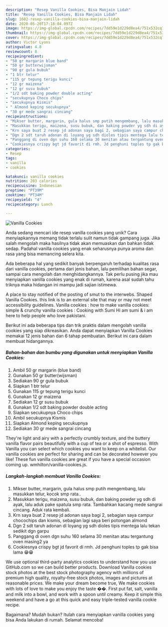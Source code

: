 ```yaml
---
description: "Resep Vanilla Cookies, Bisa Manjain Lidah"
title: "Resep Vanilla Cookies, Bisa Manjain Lidah"
slug: 1602-resep-vanilla-cookies-bisa-manjain-lidah
date: 2020-05-20T17:18:04.097Z
image: https://img-global.cpcdn.com/recipes/7dd59e1d229d8ea4/751x532cq70/vanilla-cookies-foto-resep-utama.jpg
thumbnail: https://img-global.cpcdn.com/recipes/7dd59e1d229d8ea4/751x532cq70/vanilla-cookies-foto-resep-utama.jpg
cover: https://img-global.cpcdn.com/recipes/7dd59e1d229d8ea4/751x532cq70/vanilla-cookies-foto-resep-utama.jpg
author: Victor Lyons
ratingvalue: 4.8
reviewcount: 8
recipeingredient:
- "50 gr margarin blue band"
- "50 gr butterwijsman"
- "90 gr gula bubuk"
- "1 btr telur"
- "115 gr tepung terigu kunci"
- "12 gr maizena"
- "12 gr susu bubuk"
- "1/2 sdt baking powder double acting"
- "secukupnya Choco chips"
- "secukupnya Kismis"
- " Almond keping secukupnya"
- "30 gr mede sangrai cincang"
recipeinstructions:
- "Mikser butter, margarin, gula halus smp putih mengembang, lalu masukkan telur, kocok smp rata.."
- "Masukkan terigu, maizena, susu bubuk, dan baking powder yg sdh di ayak, lalu aduk pake spatula smp rata. Tambahkan kacang mede sangrai cincang. Aduk rata kembali."
- "Krn saya buat 2 resep jd adonan saya bagi 2, sebagian saya campur chocochips dan kismis, sebagian lagi saya beri potongan almond"
- "Dgn 2 sdt taruh adonan di loyang yg sdh dioles tipis mentega lalu tekan sedikit dgn garpu"
- "Panggang di oven dgn suhu 160 selama 30 menitan atau tergantung oven masing2 ya"
- "Cookiesnya crispy bgt jd favorit di rmh. Jd penghuni toples tp gak bisa lama 😁😁"
categories:
- Resep
tags:
- vanilla
- cookies

katakunci: vanilla cookies 
nutrition: 203 calories
recipecuisine: Indonesian
preptime: "PT39M"
cooktime: "PT34M"
recipeyield: "4"
recipecategory: Lunch

---
```



![Vanilla Cookies](https://img-global.cpcdn.com/recipes/7dd59e1d229d8ea4/751x532cq70/vanilla-cookies-foto-resep-utama.jpg)

Anda sedang mencari ide resep vanilla cookies yang unik? Cara menyiapkannya memang tidak terlalu sulit namun tidak gampang juga. Jika salah mengolah maka hasilnya tidak akan memuaskan dan bahkan tidak sedap. Padahal vanilla cookies yang enak seharusnya punya aroma dan rasa yang bisa memancing selera kita.

Ada beberapa hal yang sedikit banyak berpengaruh terhadap kualitas rasa dari vanilla cookies, pertama dari jenis bahan, lalu pemilihan bahan segar, sampai cara mengolah dan menghidangkannya. Tak perlu pusing jika mau menyiapkan vanilla cookies yang enak di rumah, karena asal sudah tahu triknya maka hidangan ini mampu jadi sajian istimewa.

A place to stay notified of the posting of smut to the interwebs. Shaped Vanilla Cookies. this link is to an external site that may or may not meet accessibility guidelines. Vanilla cookies : how to make vanilla cookies: simple &amp; crunchy vanilla cookies : Cooking with Sumi Hi am sumi &amp; i am here to help people who love pakistani.


Berikut ini ada beberapa tips dan trik praktis dalam mengolah vanilla cookies yang siap dikreasikan. Anda dapat menyiapkan Vanilla Cookies memakai 12 jenis bahan dan 6 tahap pembuatan. Berikut ini cara dalam membuat hidangannya.

<!--inarticleads1-->

##### Bahan-bahan dan bumbu yang digunakan untuk menyiapkan Vanilla Cookies:

1. Ambil 50 gr margarin (blue band)
1. Gunakan 50 gr butter(wijsman)
1. Sediakan 90 gr gula bubuk
1. Siapkan 1 btr telur
1. Gunakan 115 gr tepung terigu kunci
1. Gunakan 12 gr maizena
1. Sediakan 12 gr susu bubuk
1. Gunakan 1/2 sdt baking powder double acting
1. Siapkan secukupnya Choco chips
1. Ambil secukupnya Kismis
1. Siapkan  Almond keping secukupnya
1. Sediakan 30 gr mede sangrai cincang


They&#39;re light and airy with a perfectly crumbly texture, and the buttery vanilla flavor pairs beautifully with a cup of tea or a shot of espresso. With Vanilla you can select which cookies you want to keep on a whitelist. Our vanilla cookies are perfect for sharing and can be decorated however you like! These fun vanilla cookies are great if you have a special occasion coming up. wmhilton/vanilla-cookies.js. 

<!--inarticleads2-->

##### Langkah-langkah membuat Vanilla Cookies:

1. Mikser butter, margarin, gula halus smp putih mengembang, lalu masukkan telur, kocok smp rata..
1. Masukkan terigu, maizena, susu bubuk, dan baking powder yg sdh di ayak, lalu aduk pake spatula smp rata. Tambahkan kacang mede sangrai cincang. Aduk rata kembali.
1. Krn saya buat 2 resep jd adonan saya bagi 2, sebagian saya campur chocochips dan kismis, sebagian lagi saya beri potongan almond
1. Dgn 2 sdt taruh adonan di loyang yg sdh dioles tipis mentega lalu tekan sedikit dgn garpu
1. Panggang di oven dgn suhu 160 selama 30 menitan atau tergantung oven masing2 ya
1. Cookiesnya crispy bgt jd favorit di rmh. Jd penghuni toples tp gak bisa lama 😁😁


We use optional third-party analytics cookies to understand how you use GitHub.com so we can build better products. Download Vanilla cookies stock photos at the best stock photography agency with millions of premium high quality, royalty-free stock photos, images and pictures at reasonable prices. We make your dream become true, We make cookies with lots of love to make you enjoy the taste ��. First put fat, salt, vanilla and milk into a bowl, and work with a spoon until creamy. Keep it simple this weekend and have a go at this quick and easy triple-tested vanilla cookie recipe. 

Bagaimana? Mudah bukan? Itulah cara menyiapkan vanilla cookies yang bisa Anda lakukan di rumah. Selamat mencoba!
